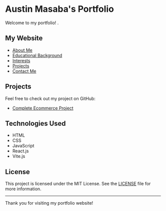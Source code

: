 # Austin Masaba's Portfolio

Welcome to my portfolio! . 

## My Website 
- [About Me](#about-me)
- [Educational Background](#educational-background)
- [Interests](#interests)
- [Projects](#projects)
- [Contact Me](#contact-me)



## Projects
Feel free to check out my project on GitHub:
- [Complete Ecommerce Project](https://github.com/Kipkoech78/Complete-Ecommerce)



## Technologies Used
- HTML
- CSS
- JavaScript
- React.js
- Vite.js

## License
This project is licensed under the MIT License. See the [LICENSE](LICENSE) file for more information.

---

Thank you for visiting my portfolio website!

